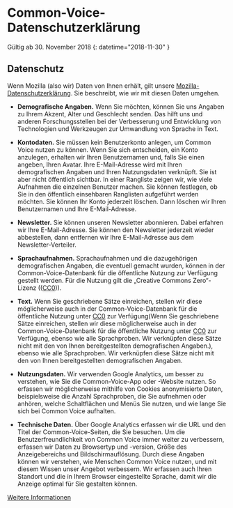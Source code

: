 # Common-Voice-Datenschutzerklärung 

Gültig ab 30. November 2018 {: datetime="2018-11-30" }

## Datenschutz

Wenn Mozilla (also wir) Daten von Ihnen erhält, gilt unsere [Mozilla-Datenschutzerklärung](https://www.mozilla.org/privacy). Sie beschreibt, wie wir mit diesen Daten umgehen.

* **Demografische Angaben.** Wenn Sie möchten, können Sie uns Angaben zu Ihrem Akzent, Alter und Geschlecht senden. Das hilft uns und anderen Forschungsstellen bei der Verbesserung und Entwicklung von Technologien und Werkzeugen zur Umwandlung von Sprache in Text.

* **Kontodaten.** Sie müssen kein Benutzerkonto anlegen, um Common Voice nutzen zu können. Wenn Sie sich entscheiden, ein Konto anzulegen, erhalten wir Ihren Benutzernamen und, falls Sie einen angeben, Ihren Avatar. Ihre E-Mail-Adresse wird mit Ihren demografischen Angaben und Ihren Nutzungsdaten verknüpft. Sie ist aber nicht öffentlich sichtbar. In einer Rangliste zeigen wir, wie viele Aufnahmen die einzelnen Benutzer machen. Sie können festlegen, ob Sie in den öffentlich einsehbaren Ranglisten aufgeführt werden möchten. Sie können Ihr Konto jederzeit löschen. Dann löschen wir Ihren Benutzernamen und Ihre E-Mail-Adresse.

* **Newsletter.** Sie können unseren Newsletter abonnieren. Dabei erfahren wir Ihre E-Mail-Adresse. Sie können den Newsletter jederzeit wieder abbestellen, dann entfernen wir Ihre E-Mail-Adresse aus dem Newsletter-Verteiler.

* **Sprachaufnahmen.** Sprachaufnahmen und die dazugehörigen demografischen Angaben, die eventuell gemacht wurden, können in der Common-Voice-Datenbank für die öffentliche Nutzung zur Verfügung gestellt werden. Für die Nutzung gilt die „Creative Commons Zero“-Lizenz (([CC0](https://creativecommons.org/publicdomain/zero/1.0/))).

* **Text.** Wenn Sie geschriebene Sätze einreichen, stellen wir diese möglicherweise auch in der Common-Voice-Datenbank für die öffentliche Nutzung unter [CC0](https://creativecommons.org/publicdomain/zero/1.0/) zur Verfügung(Wenn Sie geschriebene Sätze einreichen, stellen wir diese möglicherweise auch in der Common-Voice-Datenbank für die öffentliche Nutzung unter [CC0](https://creativecommons.org/publicdomain/zero/1.0/) zur Verfügung, ebenso wie alle Sprachproben. Wir verknüpfen diese Sätze nicht mit den von Ihnen bereitgestellten demografischen Angaben.), ebenso wie alle Sprachproben. Wir verknüpfen diese Sätze nicht mit den von Ihnen bereitgestellten demografischen Angaben.

* **Nutzungsdaten.** Wir verwenden Google Analytics, um besser zu verstehen, wie Sie die Common-Voice-App oder -Website nutzen. So erfassen wir möglicherweise mithilfe von Cookies anonymisierte Daten, beispielsweise die Anzahl Sprachproben, die Sie aufnehmen oder anhören, welche Schaltflächen und Menüs Sie nutzen, und wie lange Sie sich bei Common Voice aufhalten.

* **Technische Daten.** Über Google Analytics erfassen wir die URL und den Titel der Common-Voice-Seiten, die Sie besuchen. Um die Benutzerfreundlichkeit von Common Voice immer weiter zu verbessern, erfassen wir Daten zu Browsertyp und -version, Größe des Anzeigebereichs und Bildschirmauflösung. Durch diese Angaben können wir verstehen, wie Menschen Common Voice nutzen, und mit diesem Wissen unser Angebot verbessern. Wir erfassen auch Ihren Standort und die in Ihrem Browser eingestellte Sprache, damit wir die Anzeige optimal für Sie gestalten können.

[Weitere Informationen](https://github.com/mozilla/voice-web/blob/master/docs/data_dictionary.md)

